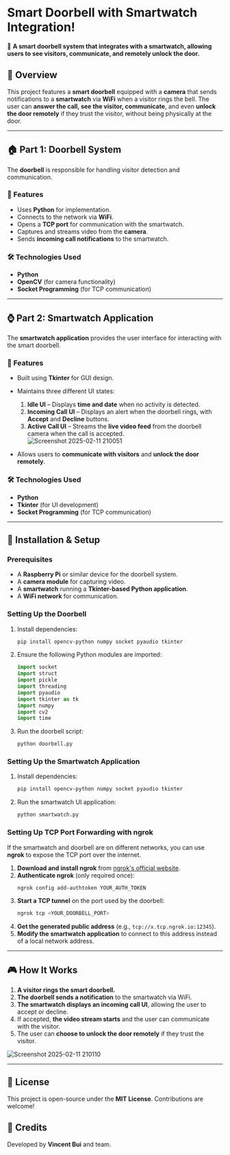 # Smart Doorbell with Smartwatch Integration!

🔹 **A smart doorbell system that integrates with a smartwatch, allowing users to see visitors, communicate, and remotely unlock the door.**

## 📌 Overview
This project features a **smart doorbell** equipped with a **camera** that sends notifications to a **smartwatch** via **WiFi** when a visitor rings the bell. The user can **answer the call, see the visitor, communicate**, and even **unlock the door remotely** if they trust the visitor, without being physically at the door.

---

## 🏠 **Part 1: Doorbell System**
The **doorbell** is responsible for handling visitor detection and communication.

### 🔧 Features
- Uses **Python** for implementation.
- Connects to the network via **WiFi**.
- Opens a **TCP port** for communication with the smartwatch.
- Captures and streams video from the **camera**.
- Sends **incoming call notifications** to the smartwatch.

### 🛠️ Technologies Used
- **Python**
- **OpenCV** (for camera functionality)
- **Socket Programming** (for TCP communication)

---

## ⌚ **Part 2: Smartwatch Application**
The **smartwatch application** provides the user interface for interacting with the smart doorbell.

### 📱 Features
- Built using **Tkinter** for GUI design.
- Maintains three different UI states:
  1. **Idle UI** – Displays **time and date** when no activity is detected.
  2. **Incoming Call UI** – Displays an alert when the doorbell rings, with **Accept** and **Decline** buttons.
  3. **Active Call UI** – Streams the **live video feed** from the doorbell camera when the call is accepted.<br>
  ![Screenshot 2025-02-11 210051](https://github.com/user-attachments/assets/abd22c04-c78f-4b52-a961-ec3a0b646ce8)

- Allows users to **communicate with visitors** and **unlock the door remotely**.

### 🛠️ Technologies Used
- **Python**
- **Tkinter** (for UI development)
- **Socket Programming** (for TCP communication)

---

## 🚀 Installation & Setup
### **Prerequisites**
- A **Raspberry Pi** or similar device for the doorbell system.
- A **camera module** for capturing video.
- A **smartwatch** running a **Tkinter-based Python application**.
- A **WiFi network** for communication.

### **Setting Up the Doorbell**
1. Install dependencies:
   ```bash
   pip install opencv-python numpy socket pyaudio tkinter
   ```
2. Ensure the following Python modules are imported:
   ```python
   import socket
   import struct
   import pickle
   import threading
   import pyaudio
   import tkinter as tk
   import numpy
   import cv2
   import time
   ```
3. Run the doorbell script:
   ```bash
   python doorbell.py
   ```

### **Setting Up the Smartwatch Application**
1. Install dependencies:
   ```bash
   pip install opencv-python numpy socket pyaudio tkinter
   ```
2. Run the smartwatch UI application:
   ```bash
   python smartwatch.py
   ```

### **Setting Up TCP Port Forwarding with ngrok**
If the smartwatch and doorbell are on different networks, you can use **ngrok** to expose the TCP port over the internet.

1. **Download and install ngrok** from [ngrok's official website](https://ngrok.com/).
2. **Authenticate ngrok** (only required once):
   ```bash
   ngrok config add-authtoken YOUR_AUTH_TOKEN
   ```
3. **Start a TCP tunnel** on the port used by the doorbell:
   ```bash
   ngrok tcp <YOUR_DOORBELL_PORT>
   ```
4. **Get the generated public address** (e.g., `tcp://x.tcp.ngrok.io:12345`).
5. **Modify the smartwatch application** to connect to this address instead of a local network address.

---

## 🎮 How It Works
1. **A visitor rings the smart doorbell.**
2. **The doorbell sends a notification** to the smartwatch via WiFi.
3. **The smartwatch displays an incoming call UI**, allowing the user to accept or decline.
4. If accepted, **the video stream starts** and the user can communicate with the visitor.
5. The user can **choose to unlock the door remotely** if they trust the visitor. <br>

![Screenshot 2025-02-11 210110](https://github.com/user-attachments/assets/238e62f6-0a11-4e42-9610-f8e2bdcb06ff)

---

## 📜 License
This project is open-source under the **MIT License**. Contributions are welcome!

## 🙌 Credits
Developed by **Vincent Bui** and team.

